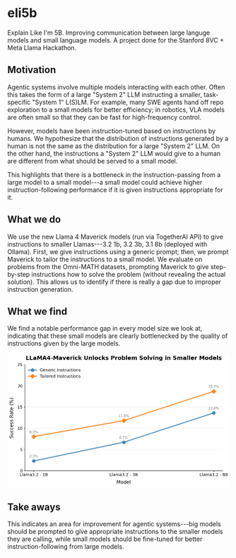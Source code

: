 # eli5b
Explain Like I'm 5B. Improving communication between large languge models and small language models. A project done for the Stanford 8VC + Meta Llama Hackathon. 

## Motivation
Agentic systems involve multiple models interacting with each other. Often this takes the form of a large "System 2" LLM instructing a smaller, task-specific "System 1" L(S)LM. For example, many SWE agents hand off repo exploration to a small models for better efficiency; in robotics, VLA models are often small so that they can be fast for high-frequency control. 

However, models have been instruction-tuned based on instructions by humans. We hypothesize that the distribution of instructions generated by a human is not the same as the distribution for a large "System 2" LLM. On the other hand, the instructions a "System 2" LLM would give to a human are different from what should be served to a small model. 

This highlights that there is a bottleneck in the instruction-passing from a large model to a small model---a small model could achieve higher instruction-following performance if it is given instructions appropriate for it. 

## What we do
We use the new Llama 4 Maverick models (run via TogetherAI API) to give instructions to smaller Llamas---3.2 1b, 3.2 3b, 3.1 8b (deployed with Ollama). First, we give instructions using a generic prompt; then, we prompt Maverick to tailor the instructions to a small model. We evaluate on problems from the Omni-MATH datasets, prompting Maverick to give step-by-step instructions how to solve the problem (without revealing the actual solution). This allows us to identify if there is really a gap due to improper instruction generation.

## What we find
We find a notable performance gap in every model size we look at, indicating that these small models are clearly bottlenecked by the quality of instructions given by the large models.

![Figure 1](plot.png)


## Take aways
This indicates an area for improvement for agentic systems---big models should be prompted to give appropriate instructions to the smaller models they are calling, while small models should be fine-tuned for better instruction-following from large models. 



